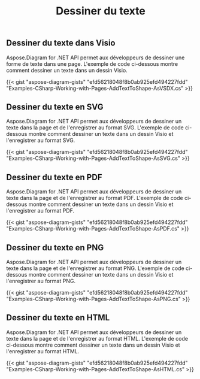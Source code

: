 ﻿---
title: Dessiner du texte
type: docs
weight: 5
url: /fr/net/drawing/draw-text
description: Cette section explique comment dessiner du texte dans une page visio avec Aspose.Diagram. Prise en charge de l'utilisation de C# pour dessiner du texte et l'enregistrer au format pdf, svg, html, image, xps et autres formats.
---
## **Dessiner du texte dans Visio**
Aspose.Diagram for .NET API permet aux développeurs de dessiner une forme de texte dans une page. L'exemple de code ci-dessous montre comment dessiner un texte dans un dessin Visio.

{{< gist "aspose-diagram-gists" "efd56218048f8b0ab925efd494227fdd" "Examples-CSharp-Working-with-Pages-AddTextToShape-AsVSDX.cs" >}}

## **Dessiner du texte en SVG**
Aspose.Diagram for .NET API permet aux développeurs de dessiner un texte dans la page et de l'enregistrer au format SVG. L'exemple de code ci-dessous montre comment dessiner un texte dans un dessin Visio et l'enregistrer au format SVG.

{{< gist "aspose-diagram-gists" "efd56218048f8b0ab925efd494227fdd" "Examples-CSharp-Working-with-Pages-AddTextToShape-AsSVG.cs" >}}

## **Dessiner du texte en PDF**
Aspose.Diagram for .NET API permet aux développeurs de dessiner un texte dans la page et de l'enregistrer au format PDF. L'exemple de code ci-dessous montre comment dessiner un texte dans un dessin Visio et l'enregistrer au format PDF.

{{< gist "aspose-diagram-gists" "efd56218048f8b0ab925efd494227fdd" "Examples-CSharp-Working-with-Pages-AddTextToShape-AsPDF.cs" >}}

## **Dessiner du texte en PNG**
Aspose.Diagram for .NET API permet aux développeurs de dessiner un texte dans la page et de l'enregistrer au format PNG. L'exemple de code ci-dessous montre comment dessiner un texte dans un dessin Visio et l'enregistrer au format PNG.

{{< gist "aspose-diagram-gists" "efd56218048f8b0ab925efd494227fdd" "Examples-CSharp-Working-with-Pages-AddTextToShape-AsPNG.cs" >}}

## **Dessiner du texte en HTML**
Aspose.Diagram for .NET API permet aux développeurs de dessiner un texte dans la page et de l'enregistrer au format HTML. L'exemple de code ci-dessous montre comment dessiner un texte dans un dessin Visio et l'enregistrer au format HTML.

{{< gist "aspose-diagram-gists" "efd56218048f8b0ab925efd494227fdd" "Examples-CSharp-Working-with-Pages-AddTextToShape-AsHTML.cs" >}}
